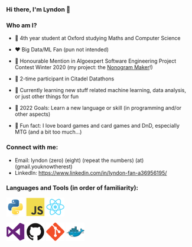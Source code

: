 <!-- Template borrowed from codeSTACKr, which also pointed out this secret to me  -->
### Hi there, I'm Lyndon 👋

### Who am I?
- :school: 4th year student at Oxford studying Maths and Computer Science
- :heart: Big Data/ML Fan (pun not intended)
- :medal_sports: Honourable Mention in Algoexpert Software Engineering Project Contest Winter 2020
(my project: the <a href="https://github.com/LyndonFan/NonogramMaker">Nonogram Maker</a>!)
- :muscle: 2-time participant in Citadel Datathons

- 🌱 Currently learning new stuff related machine learning, data analysis, or just other things for fun
- 🥅 2022 Goals: Learn a new language or skill (in programming and/or other aspects)
- :zany_face: Fun fact: I love board games and card games and DnD, especially MTG (and a bit too much...)

### Connect with me:
- Email: lyndon (zero) (eight) (repeat the numbers) (at) (gmail.youknowtherest)
- LinkedIn: https://www.linkedin.com/in/lyndon-fan-a36956195/

### Languages and Tools (in order of familiarity):
<p float="left">
  <img width="50px" alt="Python" src="https://github.com/devicons/devicon/blob/master/icons/python/python-original.svg">
  <img width="50px" alt="JavaScript" src="https://github.com/devicons/devicon/blob/master/icons/javascript/javascript-original.svg">
  <img width="50px" alt="ReactJS" src="https://github.com/devicons/devicon/blob/master/icons/react/react-original.svg">
</p>
<p float="left">
  <img width="50px" alt="VisualStudio" src="https://github.com/devicons/devicon/blob/master/icons/visualstudio/visualstudio-plain.svg">
  <img width="50px" alt="GitHub" src="https://github.com/devicons/devicon/blob/master/icons/github/github-original.svg">
  <img width="50px" alt="Git" src="https://github.com/devicons/devicon/blob/master/icons/git/git-original.svg" style="background-color:white;">
  <img width="50px" alt="Docker" src="https://github.com/devicons/devicon/blob/master/icons/docker/docker-original.svg">
</p>
